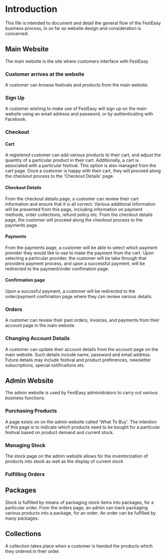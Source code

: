 # Introduction
This file is intended to document and detail the general flow of the FestEasy business process, in so far as website design and consideration is concerned.

## Main Website
The main website is the site where customers interface with FestEasy.

### Customer arrives at the website
A customer can browse festivals and products from the main website.

### Sign Up
A customer wishing to make use of FestEasy will sign up on the main website using an email address and password, or by authenticating with Facebook.

### Checkout
#### Cart
A registered customer can add various products to their cart, and adjust the quantity of a particular product in their cart.
Additionally, a cart is associated with a particular festival. This option is also managed from the cart page.
Once a customer is happy with their cart, they will proceed along the checkout process to the 'Checkout Details' page.

#### Checkout Details
From the checkout details page, a customer can review their cart information and ensure that it is all correct.
Various additional information will be presented from this page, including information on payment methods, order collections, refund policy etc.
From the checkout details page, the customer will proceed along the checkout process to the payments page.

#### Payments
From the payments page, a customer will be able to select which payment provider they would like to use to make the payment from the cart.
Upon selecting a particular provider, the customer will be take through that providers payment process, and upon a successful payment, will be redirected to the payment/order confimation page.

#### Confirmation page
Upon a succesful payment, a customer will be redirected to the order/payment confimation page where they can review various details.

### Orders
A customer can review their past orders, invoices, and payments from their account page in the main website.

### Changing Account Details
A customer can update their account details from the account page on the main website.
Such details include name, password and email address.
Future details may include festival and product preferences, newsletter subscriptions, special notificaitons etc.

## Admin Website
The admin website is used by FestEasy administrators to carry out various business functions.

### Purchasing Products
A page exists on on the admin website called 'What To Buy'.
The intention of this page is to indicate which products need to be bought for a particular festival based on product demand and current stock.

### Managing Stock
The stock page on the admin website allows for the inventorization of products into stock as well as the display of current stock

### Fulfilling Orders
## Packages
Stock is fulfilled by means of packaging stock items into packages, for a particular order.
From the orders page, an admin can track packaging various products into a package, for an order.
An order can be fulfilled by many packages.

## Collections
A collection takes place when a customer is handed the products which they ordered in their order.

